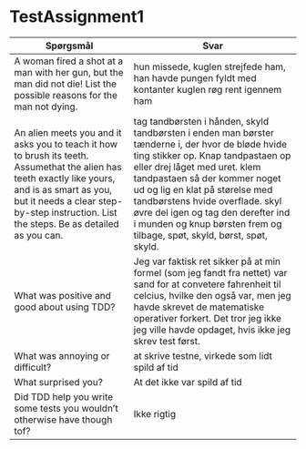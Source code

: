 # TestAssignment1
|Spørgsmål|Svar|
|---------|----|
|A woman fired a shot at a man with her gun, but the man did not die! List the possible reasons for the man not dying.| hun missede, kuglen strejfede ham, han havde pungen fyldt med kontanter kuglen røg rent igennem ham |
|An alien meets you and it asks you to teach it how to brush its teeth. Assumethat the alien has teeth exactly like yours, and is as smart as you, but it needs a clear step-by-step instruction. List the steps. Be as detailed as you can.| tag tandbørsten i hånden, skyld tandbørsten i enden man børster tænderne i, der hvor de bløde hvide ting stikker op. Knap tandpastaen op eller drej låget med uret. klem tandpastaen så der kommer noget ud og lig en klat på størelse med tandbørstens hvide overflade. skyl øvre del igen og tag den derefter ind i munden og knup børsten frem og tilbage, spøt, skyld, børst, spøt, skyld.
|What was positive and good about using TDD?|Jeg var faktisk ret sikker på at min formel (som jeg fandt fra nettet) var sand for at convetere fahrenheit til celcius, hvilke den også var, men jeg havde skrevet de matematiske operativer forkert. Det tror jeg ikke jeg ville havde opdaget, hvis ikke jeg skrev test først. |
|What was annoying or difficult?|at skrive testne, virkede som lidt spild af tid|
|What surprised you?|At det ikke var spild af tid|
|Did TDD help you write some tests you wouldn’t otherwise have though tof?|Ikke rigtig|
